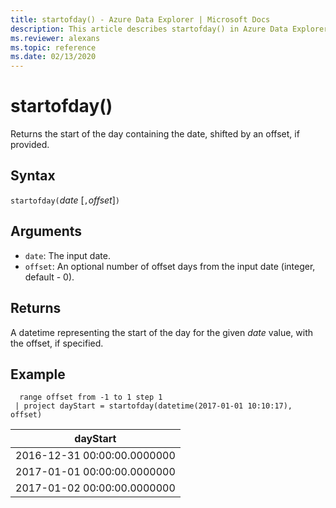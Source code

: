```yaml
---
title: startofday() - Azure Data Explorer | Microsoft Docs
description: This article describes startofday() in Azure Data Explorer.
ms.reviewer: alexans
ms.topic: reference
ms.date: 02/13/2020
---
```

# startofday()

Returns the start of the day containing the date, shifted by an offset, if provided.

## Syntax

`startofday(`*date* [`,`*offset*]`)`

## Arguments

* `date`: The input date.
* `offset`: An optional number of offset days from the input date (integer, default - 0). 

## Returns

A datetime representing the start of the day for the given *date* value, with the offset, if specified.

## Example

```kusto
  range offset from -1 to 1 step 1
 | project dayStart = startofday(datetime(2017-01-01 10:10:17), offset) 
```

|dayStart|
|---|
|2016-12-31 00:00:00.0000000|
|2017-01-01 00:00:00.0000000|
|2017-01-02 00:00:00.0000000|